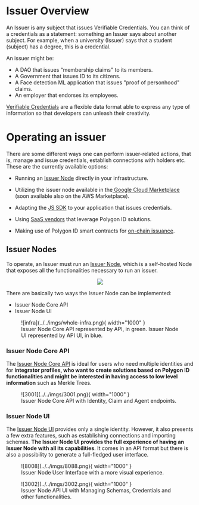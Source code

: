 # Issuer Overview

An Issuer is any subject that issues Verifiable Credentials. You can think of a credentials as a statement: something an Issuer says about another subject. For example, when a university (Issuer) says that a student (subject) has a degree, this is a credential.

An issuer might be: 

- A DAO that issues “membership claims" to its members.
- A Government that issues ID to its citizens.
- A Face detection ML application that issues "proof of personhood" claims. 
- An employer that endorses its employees.

[Verifiable Credentials](https://www.w3.org/TR/vc-data-model/) are a flexible data format able to express any type of information so that developers can unleash their creativity.

# Operating an issuer

There are some different ways one can perform issuer-related actions, that is, manage and issue credentials, establish connections with holders etc. These are the currently available options:   

- Running an [Issuer Node](../issuer/issuer-core.md) directly in your infrastructure.

- Utilizing the issuer node available in the[ Google Cloud Marketplace](https://console.cloud.google.com/marketplace/product/polygon-public/polygon-id-issuer-node?pli=1) (soon available also on the AWS Marketplace). 

- Adapting the [JS SDK](https://0xpolygonid.github.io/tutorials/js-sdk/js-sdk-overview/) to your application that issues credentials.

- Using [SaaS vendors](https://ecosystem.polygon.technology/PolygonID/) that leverage Polygon ID solutions.

- Making use of Polygon ID smart contracts for [on-chain issuance](./on-chain-issuer/on-chain-overview.md).

## Issuer Nodes

To operate, an Issuer must run an [Issuer Node](../issuer-node/issuer-node/issuer-node-overview.md), which is a self-hosted Node that exposes all the functionalities necessary to run an issuer.

<div align="center">
<img src= "../../imgs/issuer-intro.png" align="center" />
</div>

There are basically two ways the Issuer Node can be implemented:

- Issuer Node Core API
- Issuer Node UI

<figure markdown>
  ![infra](../../imgs/whole-infra.png){ width="1000" }
  <figcaption>Issuer Node Core API represented by API, in green. Issuer Node UI represented by API UI, in blue.</figcaption>
</figure>

### Issuer Node Core API
The [Issuer Node Core API](issuer-core.md) is ideal for users who need multiple identities and for **integrator profiles, who want to create solutions based on Polygon ID functionalities and might be interested in having access to low level information** such as Merkle Trees. 

<figure markdown>
  ![3001](../../imgs/3001.png){ width="1000" }
  <figcaption>Issuer Node Core API with Identity, Claim and Agent endpoints.</figcaption>
</figure>


### Issuer Node UI
The [Issuer Node UI](issuer-node-ui.md) provides only a single identity. However, it also presents a few extra features, such as establishing connections and importing schemas. **The Issuer Node UI provides the full experience of having an Issuer Node with all its capabilities**. It comes in an API format but there is also a possibility to generate a full-fledged user interface. 

<figure markdown>
  ![8008](../../imgs/8088.png){ width="1000" }
  <figcaption>Issuer Node User Interface with a more visual experience.</figcaption>
</figure>

<figure markdown>
  ![3002](../../imgs/3002.png){ width="1000" }
  <figcaption>Issuer Node API UI with Managing Schemas, Credentials and other functionalities.</figcaption>
</figure>
